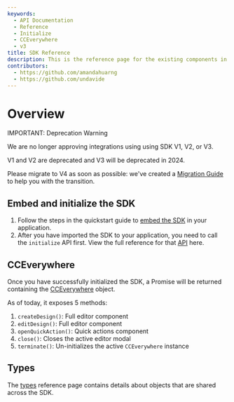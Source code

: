 ```yaml
---
keywords:
  - API Documentation
  - Reference
  - Initialize
  - CCEverywhere
  - v3
title: SDK Reference
description: This is the reference page for the existing components in the SDK.
contributors:
  - https://github.com/amandahuarng
  - https://github.com/undavide
--- 
```


# Overview

<InlineAlert variant="error" slots="header, text1, text2, text3" />

IMPORTANT: Deprecation Warning

We are no longer approving integrations using using SDK V1, V2, or V3.

V1 and V2 are deprecated and V3 will be deprecated in 2024.

Please migrate to V4 as soon as possible: we've created a [Migration Guide](../../guides/concepts/migration_v3_v4.md) to help you with the transition.

## Embed and initialize the SDK

1. Follow the steps in the quickstart guide to [embed the SDK](../../guides/quickstart/index.md#step-2-embed-the-sdk) in your application.
2. After you have imported the SDK to your application, you need to call the `initialize` API first. View the full reference for that [API](./initialize/index.md) here.

## CCEverywhere

Once you have successfully initialized the SDK, a Promise will be returned containing the [CCEverywhere](./CCEverywhere/index.md) object.

As of today, it exposes 5 methods:

1. `createDesign()`: Full editor component
2. `editDesign()`: Full editor component
3. `openQuickAction()`: Quick actions component
4. `close()`: Closes the active editor modal
5. `terminate()`: Un-initializes the active `CCEverywhere` instance

## Types

The [types](./types/index.md) reference page contains details about objects that are shared across the SDK.
